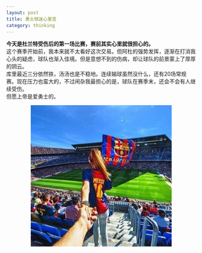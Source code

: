 ```yaml
---
layout: post  
title: 勇士球迷心里苦  
category: thinking
---
```

  **今天是杜兰特受伤后的第一场比赛，赛前其实心里就很担心的。**  
  这个赛季开始前，我本来就不太看好这次交易。但阿杜的强势发挥，逐渐在打消我心头的疑虑，球队也渐入佳境。但是意想不到的伤病，却让球队的前景蒙上了厚厚的阴云。  
  库里最近三分依然铁，汤汤也是不稳地。连续输球虽然没什么，还有20场常规赛。现在压力也蛮大的，不过闲杂我最担心的是，球队在赛季末，还会不会有人继续受伤。  
  但愿上帝是爱勇士的。  
  <div style="text-align: center">
  <img src="pics/IMG_0615.jpg"/>
  </div>
